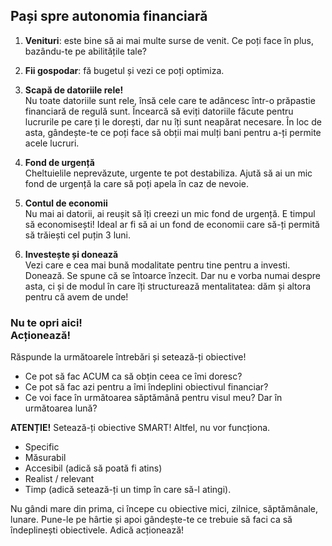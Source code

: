 ## Pași spre autonomia financiară

1. **Venituri**: este bine să ai mai multe surse de venit. Ce poți face în plus, bazându-te pe abilitățile tale?

2. **Fii gospodar**: fă bugetul și vezi ce poți optimiza.

3. **Scapă de datoriile rele!** <br>
   Nu toate datoriile sunt rele, însă cele care te adâncesc într-o prăpastie financiară de regulă sunt. Încearcă să eviți datoriile făcute pentru lucrurile pe care ți le dorești, dar nu îți sunt neapărat necesare. În loc de asta, gândește-te ce poți face să obții mai mulți bani pentru a-ți permite acele lucruri.

4. **Fond de urgență** <br>
   Cheltuielile neprevăzute, urgente te pot destabiliza. Ajută să ai un mic fond de urgență la care să poți apela în caz de nevoie.

5. **Contul de economii** <br>
   Nu mai ai datorii, ai reușit să îți creezi un mic fond de urgență. E timpul să economisești! Ideal ar fi să ai un fond de economii care să-ți permită să trăiești cel puțin 3 luni.

6. **Investește și donează** <br>
   Vezi care e cea mai bună modalitate pentru tine pentru a investi. Donează. Se spune că se întoarce înzecit. Dar nu e vorba numai despre asta, ci și de modul în care îți structurează mentalitatea: dăm și altora pentru că avem de unde!

### Nu te opri aici! <br> Acționează!

Răspunde la următoarele întrebări și setează-ți obiective!

-   Ce pot să fac ACUM ca să obțin ceea ce îmi doresc?
-   Ce pot să fac azi pentru a îmi îndeplini obiectivul financiar?
-   Ce voi face în următoarea săptămână pentru visul meu?
    Dar în următoarea lună?

**ATENȚIE!**
Setează-ți obiective SMART! Altfel, nu vor funcționa.

-   Specific
-   Măsurabil
-   Accesibil (adică să poată fi atins)
-   Realist / relevant
-   Timp (adică setează-ți un timp în care să-l atingi).

Nu gândi mare din prima, ci începe cu obiective mici, zilnice, săptămânale, lunare. Pune-le pe hârtie și apoi gândește-te ce trebuie să faci ca să îndeplinești obiectivele. Adică acționează!
